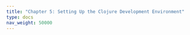 ```yaml
---
title: "Chapter 5: Setting Up the Clojure Development Environment"
type: docs
nav_weight: 50000
---
```

